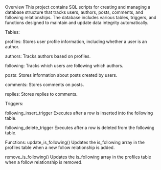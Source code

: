 Overview
This project contains SQL scripts for creating and managing a database structure that tracks users, authors, posts, comments, and following relationships. The database includes various tables, triggers, and functions designed to maintain and update data integrity automatically.

Tables:

  profiles:
    Stores user profile information, including whether a user is an author.

  authors:
    Tracks authors based on profiles.

  following:
    Tracks which users are following which authors.

  posts:
    Stores information about posts created by users.

  comments:
    Stores comments on posts.

  replies:
    Stores replies to comments.


Triggers:

  following_insert_trigger
    Executes after a row is inserted into the following table.

  following_delete_trigger
    Executes after a row is deleted from the following table.


Functions:
  update_is_following()
    Updates the is_following array in the profiles table when a new follow relationship is added.

  remove_is_following()
    Updates the is_following array in the profiles table when a follow relationship is removed.
